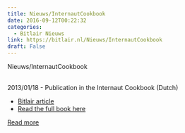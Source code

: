 ```yaml
---
title: Nieuws/InternautCookbook
date: 2016-09-12T00:22:32
categories:
  - Bitlair Nieuws
link: https://bitlair.nl/Nieuws/InternautCookbook
draft: False
---
```


<div class="mw-content-ltr mw-parser-output" dir="ltr" lang="en"><p><a class="mw-selflink selflink">Nieuws/InternautCookbook</a>
</p></div><div class="mw-content-ltr mw-parser-output" dir="ltr" lang="en"><p><br />
2013/01/18 - Publication in the Internaut Cookbook (Dutch)
</p>
<ul><li><a href="https://bitlair.nl/File:Bitlair-xs4all-stukje.pdf" title="File:Bitlair-xs4all-stukje.pdf">Bitlair article</a></li>
<li><a class="external text" href="https://www.xs4all.nl/media/overxs4all/publicaties/The%20Internaut%20Cookbook%20app%20XS4ALL.pdf" rel="nofollow">Read the full book here</a></li></ul></div>

[Read more](https://bitlair.nl/Nieuws/InternautCookbook)